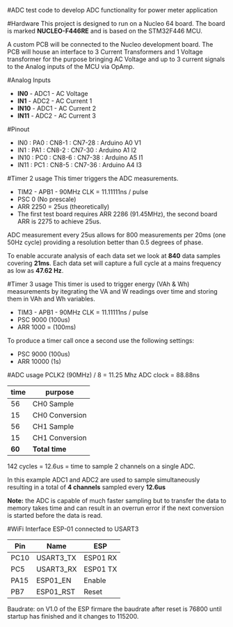 #ADC test code
to develop ADC functionality for power meter application

#Hardware
This project is designed to run on a Nucleo 64 board. The board is marked **NUCLEO-F446RE** and is based on the STM32F446 MCU.

A custom PCB will be connected to the Nucleo development board. The PCB will house an interface to 3 Current Transformers and 1 Voltage transformer for the purpose bringing AC Voltage and up to 3 current signals to the Analog inputs of the MCU via OpAmp.

#Analog Inputs
- **IN0** - ADC1 - AC Voltage
- **IN1** - ADC2 - AC Current 1
- **IN10** - ADC1 - AC Current 2
- **IN11** - ADC2 - AC Current 3

#Pinout
- IN0 : PA0 : CN8-1 : CN7-28 : Arduino A0 V1
- IN1 : PA1 : CN8-2 : CN7-30 : Arduino A1 I2
- IN10 : PC0 : CN8-6 : CN7-38 : Arduino A5 I1
- IN11 : PC1 : CN8-5 : CN7-36 : Arduino A4 I3

#Timer 2 usage
This timer triggers the ADC measurements. 

- TIM2 - APB1 - 90MHz CLK = 11.11111ns / pulse
- PSC 0 (No prescale)
- ARR 2250 = 25us (theoretically)
- The first test board requires ARR 2286  (91.45MHz), the second board ARR is 2275 to achieve 25us.

ADC measurement every 25us allows for 800 measurements per 20ms (one 50Hz cycle) providing a resolution better than 0.5 degrees of phase.

To enable accurate analysis of each data set we look at **840** data samples covering **21ms**. Each data set will capture a full cycle at a mains frequency as low as  **47.62 Hz**. 

#Timer 3 usage
This timer is used to trigger energy (VAh & Wh) measurements by itegrating the VA and W readings over time and storing them in VAh and Wh variables.

- TIM3 - APB1 - 90MHz CLK = 11.11111ns / pulse
- PSC 9000 (100us)
- ARR 1000 = (100ms)


To produce a timer call once a second use the following settings:
- PSC 9000 (100us)
- ARR 10000 (1s)

#ADC usage
PCLK2 (90MHz) / 8 = 11.25 Mhz ADC clock = 88.88ns

| time | purpose |
| --- | --- |
| 56 | CH0 Sample |
| 15 | CH0 Conversion |
| 56 | CH1 Sample |
| 15 | CH1 Conversion |
| **60** | **Total time** |
142 cycles = 12.6us = time to sample 2 channels on a single ADC.

In this example ADC1 and ADC2 are used to sample simultaneously resulting in a total of **4 channels** sampled every **12.6us**

**Note:** the ADC is capable of much faster sampling but to transfer the data to memory takes time and can result in an overrun error if the next conversion is started before the data is read. 


#WiFi Interface
ESP-01 connected to USART3

| Pin | Name | ESP |
| --- | --- | --- |
| PC10 | USART3_TX | ESP01 RX |
| PC5 | USART3_RX | ESP01 TX |
| PA15 | ESP01_EN | Enable |
| PB7 | ESP01_RST | Reset |

Baudrate: on V1.0 of the ESP firmare the baudrate after reset is 76800 until startup has finished and it changes to 115200.